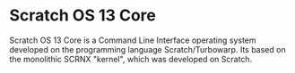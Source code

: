 # Scratch OS 13 Core
Scratch OS 13 Core is a Command Line Interface operating system developed on the programming language Scratch/Turbowarp.
Its based on the monolithic SCRNX "kernel", which was developed on Scratch.
